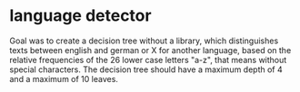 # language detector
Goal was to create a decision tree without a library, which distinguishes texts between english and german or X for another language, based on the relative frequencies of the 26 lower case letters "a-z", that means without special characters. The decision tree should have a maximum depth of 4 and a maximum of 10 leaves. 
